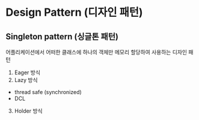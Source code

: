# Design Pattern (디자인 패턴)

## Singleton pattern (싱글톤 패턴)
어플리케이션에서 어떠한 클래스에 하나의 객체만 메모리 할당하여 사용하는 디자인 패턴

1. Eager 방식
2. Lazy 방식 
- thread safe (synchronized)
- DCL
3. Holder 방식
